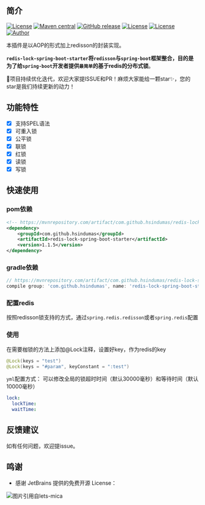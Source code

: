 ## 简介

[![License](https://img.shields.io/badge/license-Apache%202-4EB1BA.svg)](https://www.apache.org/licenses/LICENSE-2.0.html)
[![Maven central](https://maven-badges.herokuapp.com/maven-central/com.github.hsindumas/redis-lock-spring-boot-starter/badge.svg)](https://maven-badges.herokuapp.com/maven-central/com.github.lianjiatech/retrofit-spring-boot-starter)
[![GitHub release](https://img.shields.io/github/v/release/HsinDumas/redis-lock-spring-boot-starter.svg)](https://github.com/HsinDumas/redis-lock-spring-boot-starter/releases)
[![License](https://img.shields.io/badge/JDK-1.8+-4EB1BA.svg)](https://docs.oracle.com/javase/8/docs/index.html)
[![License](https://img.shields.io/badge/SpringBoot-2.x+-green.svg)](https://docs.spring.io/spring-boot/docs/2.3.4.RELEASE/reference/htmlsingle/)
[![Author](https://img.shields.io/badge/Author-ZhongXin-red.svg?style=flat-square)](https://juejin.im/user/3562073404738584/posts)

本插件是以AOP的形式加上redisson的封装实现。

**`redis-lock-spring-boot-starter`将`redisson`与`spring-boot`框架整合，目的是为了给`spring-boot`开发者提供`最简单`的基于redis的分布式锁**。

🚀项目持续优化迭代，欢迎大家提ISSUE和PR！麻烦大家能给一颗star✨，您的star是我们持续更新的动力！

<!--more-->

## 功能特性

- [x] 支持SPEL语法
- [x] 可重入锁
- [x] 公平锁
- [x] 联锁
- [x] 红锁
- [x] 读锁
- [x] 写锁

## 快速使用

### pom依赖

```xml
<!-- https://mvnrepository.com/artifact/com.github.hsindumas/redis-lock-spring-boot-starter -->
<dependency>
    <groupId>com.github.hsindumas</groupId>
    <artifactId>redis-lock-spring-boot-starter</artifactId>
    <version>1.1.5</version>
</dependency>
```

### gradle依赖

```groovy
// https://mvnrepository.com/artifact/com.github.hsindumas/redis-lock-spring-boot-starter
compile group: 'com.github.hsindumas', name: 'redis-lock-spring-boot-starter', version: '1.1.5'
```

### 配置redis

按照redisson锁支持的方式，通过`spring.redis.redisson`或者`spring.redis`配置

### 使用

在需要枷锁的方法上添加@Lock注释，设置好key，作为redis的key

```java
@Lock(keys = "test")
@Lock(keys = "#param", keyConstant = ":test")
```

`yml`配置方式： 可以修改全局的锁超时时间（默认30000毫秒）和等待时间（默认10000毫秒）

```yaml
lock:
  lockTime:
  waitTime: 
```

## 反馈建议

如有任何问题，欢迎提issue。

## 鸣谢
- 感谢 JetBrains 提供的免费开源 License：
<img src="https://images.gitee.com/uploads/images/2020/0406/220236_f5275c90_5531506.png" alt="图片引用自lets-mica" style="float:left;">
